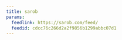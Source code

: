 ```yaml
---
title: sarob
params:
  feedlink: https://sarob.com/feed/
  feedid: cdcc76c266d2a2f9856b1299abbc07d1
---
```

